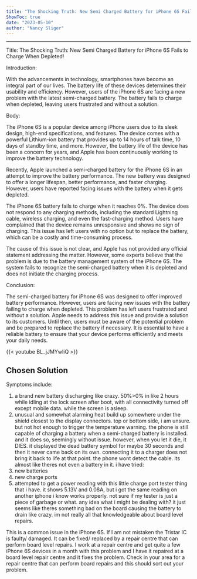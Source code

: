 ```yaml
---
title: "The Shocking Truth: New Semi Charged Battery for iPhone 6S Fails to Charge When Depleted!"
ShowToc: true 
date: "2023-05-10"
author: "Nancy Sliger"
---
```

*****
Title: The Shocking Truth: New Semi Charged Battery for iPhone 6S Fails to Charge When Depleted!

Introduction:

With the advancements in technology, smartphones have become an integral part of our lives. The battery life of these devices determines their usability and efficiency. However, users of the iPhone 6S are facing a new problem with the latest semi-charged battery. The battery fails to charge when depleted, leaving users frustrated and without a solution.

Body:

The iPhone 6S is a popular device among iPhone users due to its sleek design, high-end specifications, and features. The device comes with a powerful Lithium-ion battery that provides up to 14 hours of talk time, 10 days of standby time, and more. However, the battery life of the device has been a concern for years, and Apple has been continuously working to improve the battery technology.

Recently, Apple launched a semi-charged battery for the iPhone 6S in an attempt to improve the battery performance. The new battery was designed to offer a longer lifespan, better performance, and faster charging. However, users have reported facing issues with the battery when it gets depleted.

The iPhone 6S battery fails to charge when it reaches 0%. The device does not respond to any charging methods, including the standard Lightning cable, wireless charging, and even the fast-charging method. Users have complained that the device remains unresponsive and shows no sign of charging. This issue has left users with no option but to replace the battery, which can be a costly and time-consuming process.

The cause of this issue is not clear, and Apple has not provided any official statement addressing the matter. However, some experts believe that the problem is due to the battery management system of the iPhone 6S. The system fails to recognize the semi-charged battery when it is depleted and does not initiate the charging process.

Conclusion:

The semi-charged battery for iPhone 6S was designed to offer improved battery performance. However, users are facing new issues with the battery failing to charge when depleted. This problem has left users frustrated and without a solution. Apple needs to address this issue and provide a solution to its customers. Until then, users must be aware of the potential problem and be prepared to replace the battery if necessary. It is essential to have a reliable battery to ensure that your device performs efficiently and meets your daily needs.

{{< youtube BL_jJMYwIiQ >}} 



## Chosen Solution
 Symptoms include:
1.  a brand new battery discharging like crazy. 50%>0% in like 2 hours while idling at the lock screen after boot, with all connectivity turned off except mobile data. while the screen is asleep.
2.  unusual and somewhat alarming heat build up somewhere under the shield closest to the display connectors. top or bottom side, i am unsure. but not hot enough to trigger the temperature warning.
the phone is still capable of charging a battery when a semi-charged battery is installed. and it does so, seemingly without issue. however, when you let it die, it DIES. it displayed the dead battery symbol for maybe 30 seconds and then it never came back on its own. connecting it to a charger does not bring it back to life at that point. the phone wont detect the cable. its almost like theres not even a battery in it.
i have tried:
1.  new batteries
2.  new charge ports
3.  attempted to get a power reading with this little charge port tester thing that i have. it shows 5.13V and 0.08A, but i got the same reading on another iphone i know works properly. not sure if my tester is just a piece of garbage or what.
any idea what i might be dealing with? it just seems like theres something bad on the board causing the battery to drain like crazy. im not really all that knowledgeable about board level repairs.

 This is a common issue in the iPhone 6S. If I am not mistaken the Tristar IC is faulty/ damaged. It can be fixed/ replaced by a repair centre that can perform board level repairs. I work at a repair centre and get quite a few iPhone 6S devices in a month with this problem and I have it repaired at a board level repair centre and it fixes the problem.
Check in your area for a repair centre that can perform board repairs and this should sort out your problem.




